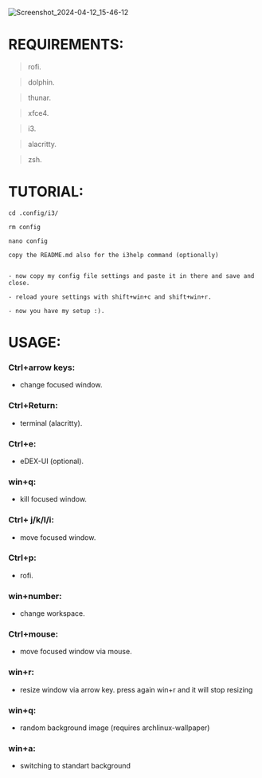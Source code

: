 
![Screenshot_2024-04-12_15-46-12](https://github.com/h435er/dotfiles-i3/assets/126166023/f1fe2702-33fc-4296-be6b-38ae63c3a5fc)

# REQUIREMENTS:
> rofi.

> dolphin.

> thunar. 

> xfce4. 

> i3. 

> alacritty. 

> zsh.


# TUTORIAL:
```
cd .config/i3/

rm config

nano config

copy the README.md also for the i3help command (optionally)


- now copy my config file settings and paste it in there and save and close. 

- reload youre settings with shift+win+c and shift+win+r. 

- now you have my setup :).
```

# USAGE:
### Ctrl+arrow keys:  

- change focused window. 

### Ctrl+Return:  

- terminal (alacritty). 

### Ctrl+e:  

- eDEX-UI (optional). 

### win+q:  

- kill focused window. 

### Ctrl+ j/k/l/i:  

- move focused window. 

### Ctrl+p:  

- rofi. 

### win+number:  

- change workspace. 

### Ctrl+mouse:  

- move focused window via mouse. 

### win+r:  

- resize window via arrow key. press again win+r and it will stop resizing

### win+q:
- random background image (requires archlinux-wallpaper)

### win+a:
- switching to standart background



